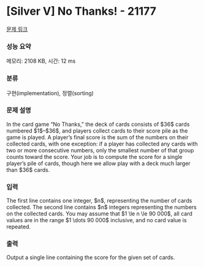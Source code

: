 # [Silver V] No Thanks! - 21177 

[문제 링크](https://www.acmicpc.net/problem/21177) 

### 성능 요약

메모리: 2108 KB, 시간: 12 ms

### 분류

구현(implementation), 정렬(sorting)

### 문제 설명

<p>In the card game “No Thanks,” the deck of cards consists of $36$ cards numbered $1$–$36$, and players collect cards to their score pile as the game is played. A player’s final score is the sum of the numbers on their collected cards, with one exception: if a player has collected any cards with two or more consecutive numbers, only the smallest number of that group counts toward the score. Your job is to compute the score for a single player’s pile of cards, though here we allow play with a deck much larger than $36$ cards.</p>

### 입력 

 <p>The first line contains one integer, $n$, representing the number of cards collected. The second line contains $n$ integers representing the numbers on the collected cards. You may assume that $1 \le n \le 90 000$, all card values are in the range $1 \dots 90 000$ inclusive, and no card value is repeated.</p>

### 출력 

 <p>Output a single line containing the score for the given set of cards.</p>

